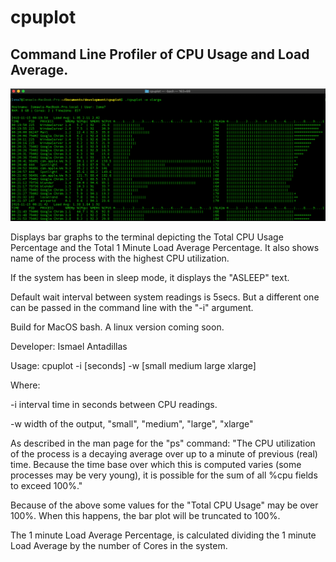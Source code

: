 # cpuplot

## Command Line Profiler of CPU Usage and Load Average.

![](cpuplot%20xlarge%20screenshot.png)

Displays bar graphs to the terminal depicting the Total CPU Usage Percentage and the Total 1 Minute Load Average Percentage.  It also shows name of the process with the highest CPU utilization.

If the system has been in sleep mode, it displays the "ASLEEP" text.

Default wait interval between system readings is 5secs. But a different one can be passed in the command line with the "-i" argument.

Build for MacOS bash.  A linux version coming soon.

Developer: Ismael Antadillas



Usage: cpuplot -i [seconds] -w [small medium large xlarge]

Where:

-i interval time in seconds between CPU readings.

-w width of the output, "small", "medium", "large", "xlarge"


As described in the man page for the "ps" command:
"The CPU utilization of the process is a decaying average over up to a
minute of previous (real) time.  Because the time base over which this
is computed varies (some processes may be very young), it is possible
for the sum of all %cpu fields to exceed 100%."

Because of the above some values for the "Total CPU Usage" may be over 100%.
When this happens, the bar plot will be truncated to 100%.

The 1 minute Load Average Percentage, is calculated dividing the 1 minute
Load Average by the number of Cores in the system.
